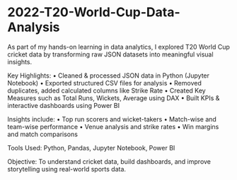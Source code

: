 # 2022-T20-World-Cup-Data-Analysis
As part of my hands-on learning in data analytics, I explored T20 World Cup cricket data by transforming raw JSON datasets into meaningful visual insights.

Key Highlights:
• Cleaned & processed JSON data in Python (Jupyter Notebook)
• Exported structured CSV files for analysis
• Removed duplicates, added calculated columns like Strike Rate
• Created Key Measures such as Total Runs, Wickets, Average using DAX
• Built KPIs & interactive dashboards using Power BI

Insights include:
• Top run scorers and wicket-takers
• Match-wise and team-wise performance
• Venue analysis and strike rates
• Win margins and match comparisons

Tools Used: Python, Pandas, Jupyter Notebook, Power BI

Objective: To understand cricket data, build dashboards, and improve storytelling using real-world sports data.
